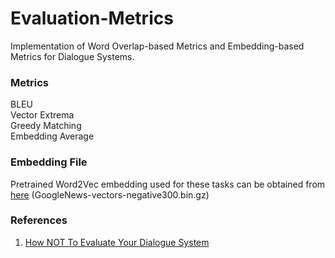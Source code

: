 # Evaluation-Metrics
Implementation of Word Overlap-based Metrics and Embedding-based Metrics for Dialogue Systems.

### Metrics
BLEU  
Vector Extrema  
Greedy Matching  
Embedding Average  

### Embedding File
Pretrained Word2Vec embedding used for these tasks can be obtained from [here](https://drive.google.com/file/d/0B7XkCwpI5KDYNlNUTTlSS21pQmM/edit) (GoogleNews-vectors-negative300.bin.gz)


### References
1. [How NOT To Evaluate Your Dialogue System](https://arxiv.org/pdf/1603.08023.pdf)
